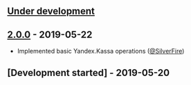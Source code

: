 ## [Under development]

## [2.0.0] - 2019-05-22

- Implemented basic Yandex.Kassa operations ([@SilverFire])

## [Development started] - 2019-05-20

[@hiqsol]: https://github.com/hiqsol
[sol@hiqdev.com]: https://github.com/hiqsol
[@SilverFire]: https://github.com/SilverFire
[d.naumenko.a@gmail.com]: https://github.com/SilverFire
[@tafid]: https://github.com/tafid
[andreyklochok@gmail.com]: https://github.com/tafid
[@BladeRoot]: https://github.com/BladeRoot
[bladeroot@gmail.com]: https://github.com/BladeRoot
[Under development]: https://github.com/hiqdev/omnipay-yandex-kassa/compare/2.0.0...HEAD
[2.0.0]: https://github.com/hiqdev/omnipay-yandex-kassa/releases/tag/2.0.0
